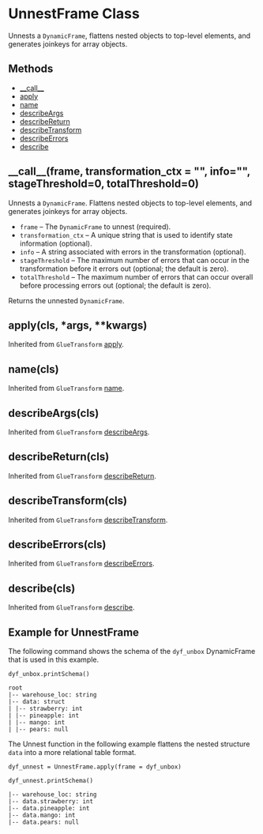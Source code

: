 # UnnestFrame Class<a name="aws-glue-api-crawler-pyspark-transforms-UnnestFrame"></a>

Unnests a `DynamicFrame`, flattens nested objects to top\-level elements, and generates joinkeys for array objects\.

## Methods<a name="aws-glue-api-crawler-pyspark-transforms-UnnestFrame-_methods"></a>
+ [\_\_call\_\_](#aws-glue-api-crawler-pyspark-transforms-UnnestFrame-__call__)
+ [apply](#aws-glue-api-crawler-pyspark-transforms-UnnestFrame-apply)
+ [name](#aws-glue-api-crawler-pyspark-transforms-UnnestFrame-name)
+ [describeArgs](#aws-glue-api-crawler-pyspark-transforms-UnnestFrame-describeArgs)
+ [describeReturn](#aws-glue-api-crawler-pyspark-transforms-UnnestFrame-describeReturn)
+ [describeTransform](#aws-glue-api-crawler-pyspark-transforms-UnnestFrame-describeTransform)
+ [describeErrors](#aws-glue-api-crawler-pyspark-transforms-UnnestFrame-describeErrors)
+ [describe](#aws-glue-api-crawler-pyspark-transforms-UnnestFrame-describe)

## \_\_call\_\_\(frame, transformation\_ctx = "", info="", stageThreshold=0, totalThreshold=0\)<a name="aws-glue-api-crawler-pyspark-transforms-UnnestFrame-__call__"></a>

Unnests a `DynamicFrame`\. Flattens nested objects to top\-level elements, and generates joinkeys for array objects\.
+ `frame` – The `DynamicFrame` to unnest \(required\)\.
+ `transformation_ctx` – A unique string that is used to identify state information \(optional\)\.
+ `info` – A string associated with errors in the transformation \(optional\)\.
+ `stageThreshold` – The maximum number of errors that can occur in the transformation before it errors out \(optional; the default is zero\)\.
+ `totalThreshold` – The maximum number of errors that can occur overall before processing errors out \(optional; the default is zero\)\.

Returns the unnested `DynamicFrame`\.

## apply\(cls, \*args, \*\*kwargs\)<a name="aws-glue-api-crawler-pyspark-transforms-UnnestFrame-apply"></a>

Inherited from `GlueTransform` [apply](aws-glue-api-crawler-pyspark-transforms-GlueTransform.md#aws-glue-api-crawler-pyspark-transforms-GlueTransform-apply)\.

## name\(cls\)<a name="aws-glue-api-crawler-pyspark-transforms-UnnestFrame-name"></a>

Inherited from `GlueTransform` [name](aws-glue-api-crawler-pyspark-transforms-GlueTransform.md#aws-glue-api-crawler-pyspark-transforms-GlueTransform-name)\.

## describeArgs\(cls\)<a name="aws-glue-api-crawler-pyspark-transforms-UnnestFrame-describeArgs"></a>

Inherited from `GlueTransform` [describeArgs](aws-glue-api-crawler-pyspark-transforms-GlueTransform.md#aws-glue-api-crawler-pyspark-transforms-GlueTransform-describeArgs)\.

## describeReturn\(cls\)<a name="aws-glue-api-crawler-pyspark-transforms-UnnestFrame-describeReturn"></a>

Inherited from `GlueTransform` [describeReturn](aws-glue-api-crawler-pyspark-transforms-GlueTransform.md#aws-glue-api-crawler-pyspark-transforms-GlueTransform-describeReturn)\.

## describeTransform\(cls\)<a name="aws-glue-api-crawler-pyspark-transforms-UnnestFrame-describeTransform"></a>

Inherited from `GlueTransform` [describeTransform](aws-glue-api-crawler-pyspark-transforms-GlueTransform.md#aws-glue-api-crawler-pyspark-transforms-GlueTransform-describeTransform)\.

## describeErrors\(cls\)<a name="aws-glue-api-crawler-pyspark-transforms-UnnestFrame-describeErrors"></a>

Inherited from `GlueTransform` [describeErrors](aws-glue-api-crawler-pyspark-transforms-GlueTransform.md#aws-glue-api-crawler-pyspark-transforms-GlueTransform-describeErrors)\.

## describe\(cls\)<a name="aws-glue-api-crawler-pyspark-transforms-UnnestFrame-describe"></a>

Inherited from `GlueTransform` [describe](aws-glue-api-crawler-pyspark-transforms-GlueTransform.md#aws-glue-api-crawler-pyspark-transforms-GlueTransform-describe)\.

## Example for UnnestFrame<a name="pyspark-UnnestFrame-example"></a>

The following command shows the schema of the `dyf_unbox` DynamicFrame that is used in this example\.

```
dyf_unbox.printSchema()

root
|-- warehouse_loc: string
|-- data: struct
| |-- strawberry: int
| |-- pineapple: int
| |-- mango: int
| |-- pears: null
```

The Unnest function in the following example flattens the nested structure `data` into a more relational table format\.

```
dyf_unnest = UnnestFrame.apply(frame = dyf_unbox) 

dyf_unnest.printSchema() 

|-- warehouse_loc: string
|-- data.strawberry: int
|-- data.pineapple: int
|-- data.mango: int
|-- data.pears: null
```